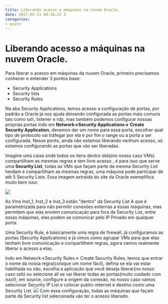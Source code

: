 ```yaml
---
title: Liberando acesso a máquinas na nuvem Oracle.
date: 2017-05-11 00:18:23 Z
categories:
- posts
---
```



# Liberando acesso a máquinas na nuvem Oracle.

Para liberar o acesso em máquinas da nuvem Oracle, primeiro precisamos conhecer e entender 3 pontos base:
- Security  Applications
- Security lists 
- Security Rules.

Na aba Security Applications, temos acesso a configuração de portas, por padrão a Oracle já nos ajuda deixando configurada as portas mais comuns tais como ssh, listener e rdp, mas também podemos configurar nossas próprias portas indo em **Network->Security Applications-> Create Security Application**, devemos dar um nome para essa porta, escolher qual tipo de protocolo vai tráfegar por ela e por fim o range ou a porta a ser configurada.
Nesse ponto, ainda não estamos liberando nenhum acesso, só estamos configurando as portas que vão ser liberadas.

Imagine uma caixa onde todos os itens dentro dela(no nosso caso VMs) compartilham as mesmas regras e tem livre acesso , é para isso que serve uma **Security List**, todas as VMs que façam parte da mesma Security List herdam e compartilham as mesmas regras, uma máquina pode participar de até 5 Security Lists.
Essa imagem extraida do site da Oracle exemplifica muito bem isso:

![](https://raw.githubusercontent.com/adrianotanaka/adrianotanaka.github.io/master/assets/images/libera_acesso/seclist-1.png)

As Vms Inst_1, Inst_2 e Inst_3 estão  "dentro" da Security List A que é parametrizada para não permitir conexões externas a essas máquinas, mas permitem que elas enviem comunicação para fora da Security List, entre essas máquinas, elas podem se comunicar pelo IP Privado em qualquer porta.

Uma Security Rule, é básicamente uma regra de firewall, já configuramos as portas (Security Applications) e já vimos como agrupar VMs para que elas tenham livre comunicação e compartilhem regras, agora vamos realmente liberar o acesso a elas.


Indo em Network->Security Rules-> Create Security Rules, temos que entrar o nome da nossa regra(coloque um nome fácil), defina se ela vai estar habilitada ou não, escolha a aplicação que você deseja liberar(no nosso caso ssh) ou selecione all se vai liberar todas as portas(muito cuidado com isso!), em source, configure a origem da conexão, no nosso caso vamos selecionar Security IP List e colocar public-internet e destino como uma Security List.
![](https://raw.githubusercontent.com/adrianotanaka/adrianotanaka.github.io/master/assets/images/libera_acesso/seclist-2.png)
Com essa configuração, todas as máquinas que façam parte da Security list selecionada vão ter o acesso liberado.



